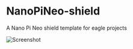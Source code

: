 # NanoPiNeo-shield

A Nano Pi Neo shield template for eagle projects

![Screenshot](/../master/Screenshot.PNG?raw=true)
